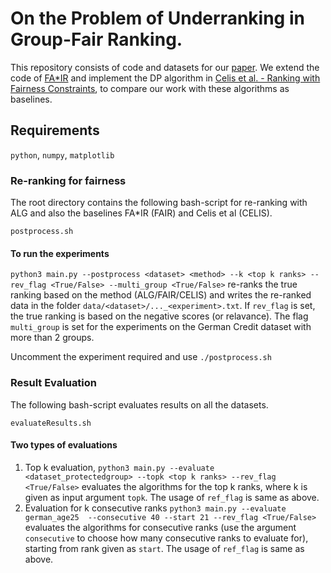 # On the Problem of Underranking in Group-Fair Ranking.
This repository consists of code and datasets for our [paper](https://arxiv.org/abs/2010.06986). We extend the code of [FA\*IR](https://github.com/fair-search) and implement the DP algorithm in [Celis et al. - Ranking with Fairness Constraints](https://arxiv.org/pdf/1704.06840.pdf), to compare our work with these algorithms as baselines. 


## Requirements
``python``, ``numpy``, ``matplotlib``


### Re-ranking for fairness 

The root directory contains the following bash-script for re-ranking with ALG and also the baselines FA\*IR (FAIR) and Celis et al (CELIS).

``postprocess.sh`` 


#### To run the experiments

``python3 main.py --postprocess <dataset> <method> --k <top k ranks> --rev_flag <True/False> --multi_group <True/False>`` re-ranks the true ranking based on the method (ALG/FAIR/CELIS) and writes the re-ranked data in the folder ``data/<dataset>/..._<experiment>.txt``. If ``rev_flag`` is set, the true ranking is based on the negative scores (or relavance). The flag ``multi_group`` is set for the experiments on the German Credit dataset with more than 2 groups.

Uncomment the experiment required and use ``./postprocess.sh``
 

### Result Evaluation

The following bash-script evaluates results on all the datasets.

``evaluateResults.sh``

#### Two types of evaluations

1. Top k evaluation,
``python3 main.py --evaluate <dataset_protectedgroup> --topk <top k ranks> --rev_flag <True/False>`` evaluates the algorithms for the top k ranks, where k is given as input argument ``topk``. The usage of ``ref_flag`` is same as above.
2. Evaluation for k consecutive ranks
``python3 main.py --evaluate german_age25  --consecutive 40 --start 21 --rev_flag <True/False>`` evaluates the algorithms for consecutive ranks (use the argument ``consecutive`` to choose how many consecutive ranks to evaluate for), starting from rank given as ``start``. The usage of ``ref_flag`` is same as above.
